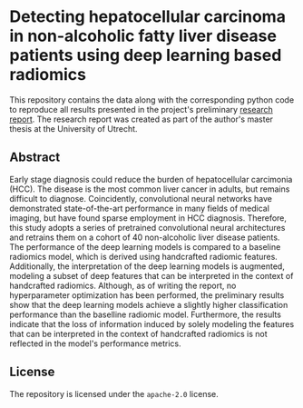 # Detecting hepatocellular carcinoma in non-alcoholic fatty liver disease patients using deep learning based radiomics

This repository contains the data along with the corresponding python code to reproduce all results presented in the project's preliminary [research report](https://github.com/jmnolte/thesis/tree/master/report). The research report was created as part of the author's master thesis at the University of Utrecht.

## Abstract

Early stage diagnosis could reduce the burden of hepatocellular carcimonia (HCC). The disease is the most common liver cancer in adults, but remains difficult to diagnose. Coincidently, convolutional neural networks have demonstrated state-of-the-art performance in many fields of medical imaging, but have found sparse employment in HCC diagnosis. Therefore, this study adopts a series of pretrained convolutional neural architectures and retrains them on a cohort of 40 non-alcoholic liver disease patients. The performance of the deep learning models is compared to a baseline radiomics model, which is derived using handcrafted radiomic features. Additionally, the interpretation of the deep learning models is augmented, modeling a subset of deep features that can be interpreted in the context of handcrafted radiomics. Although, as of writing the report, no hyperparameter optimization has been performed, the preliminary results show that the deep learning models achieve a slightly higher classification performance than the baselline radiomic model. Furthermore, the results indicate that the loss of information induced by solely modeling the features that can be interpreted in the context of handcrafted radiomics is not reflected in the model's performance metrics.

## License

The repository is licensed under the `apache-2.0` license.
